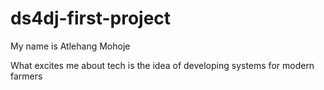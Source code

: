 # ds4dj-first-project

My name is Atlehang Mohoje

What excites me about tech is the idea of developing systems for modern farmers
